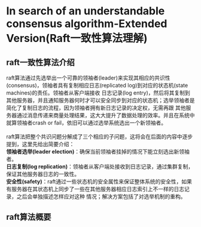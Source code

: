 # In search of an understandable consensus algorithm-Extended Version(Raft一致性算法理解)
## raft一致性算法介绍
raft算法通过先选举出一个可靠的领袖者(leader)来实现其相应的共识性(consensus)，领袖者具有复制相应日志(replicated log)到对应的状态机(state machines)的责任。领袖者从客户端接收
日志记录(log entry)，然后将其复制到其他服务器，并且通知服务器何时才可以安全同步到对应的状态机；选举领袖者是简化了复制日志的流程，因为领袖者拥有新日志记录的决定权，无需再跟
其他服务器通过消息传递来商量处理结果，这大大提升了数据处理的效率。并且在系统中就算领袖者crash or fail，依旧可以通过选举系统选出一个新领袖者。<br>
<br>
raft算法把整个共识问题分解成了三个相应的子问题，这将会在后面的内容中逐步提到，这里先给出简要介绍：<br>
**领袖者选举(leader election)**：确保当前领袖者挂掉的情况下能立刻选出新领袖者。<br>
**日志复制(log replication)**：领袖者从客户端处接收到日志记录，通过集群复制，保证其他服务器日志的一致性。<br>
**安全性(safety)**：raft通过一些状态机的安全属性来保证整体系统的安全性，如果有服务器在其状态机上同步了一些在其他服务器相应日志索引上不一样的日志记录，之后会单独描述怎样应对这种
情况；解决方案包括了对选举机制的重构。<br>
## raft算法概要
